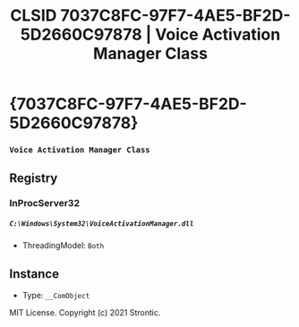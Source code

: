 ﻿---
title: "CLSID 7037C8FC-97F7-4AE5-BF2D-5D2660C97878 | Voice Activation Manager Class"
excerpt: What is COM-Object CLSID 7037C8FC-97F7-4AE5-BF2D-5D2660C97878?
---

# {7037C8FC-97F7-4AE5-BF2D-5D2660C97878}

### `Voice Activation Manager Class`

## Registry


### InProcServer32

##### `C:\Windows\System32\VoiceActivationManager.dll`
* ThreadingModel: `Both`

## Instance

* Type: `__ComObject`

MIT License. Copyright (c) 2021 Strontic.


